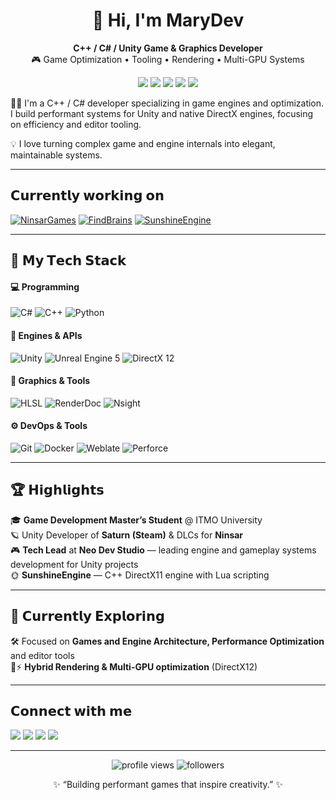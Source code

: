 
<h1 align="center">👋 Hi, I'm MaryDev</h1>

<p align="center">
  <b>C++ / C# / Unity Game & Graphics Developer</b><br/>
  🎮 Game Optimization • Tooling • Rendering • Multi-GPU Systems
</p>


<p align="center">
  <a href="https://www.linkedin.com/in/maria-ivashchenkina"><img src="https://img.shields.io/badge/LinkedIn-Maria%20Ivashchenkina-blue?style=flat&logo=linkedin"></a>
  <a href="https://www.youtube.com/@-renpyrabicokocho5346"><img src="https://img.shields.io/badge/YouTube-Maria%20BH-red?style=flat&logo=youtube"></a>
  <a href="https://maria-bh.itch.io/"><img src="https://img.shields.io/badge/Itch.io-Portfolio-ff69b4?style=flat&logo=itchdotio"></a>
  <a href="mailto:mari.avi00@mail.ru"><img src="https://img.shields.io/badge/Email-mari.avi00%40mail.ru-blue?style=flat&logo=gmail"></a>
  <a href="https://github.com/Maria20Maria20"><img src="https://img.shields.io/badge/GitHub-@Maria20Maria20-%23181717?style=flat&logo=github"></a>
</p>

👩‍💻 I'm a C++ / C# developer specializing in game engines and optimization.
I build performant systems for Unity and native DirectX engines, focusing on efficiency and editor tooling.

💡 I love turning complex game and engine internals into elegant, maintainable systems.

---

## 𝗖𝘂𝗿𝗿𝗲𝗻𝘁𝗹𝘆 𝘄𝗼𝗿𝗸𝗶𝗻𝗴 𝗼𝗻

[![NinsarGames](https://svg.bookmark.style/api?url=https://ninsar.games/&mode=dark&style=horizontal)](https://ninsar.games/)
[![FindBrains](https://svg.bookmark.style/api?url=https://store.steampowered.com/app/2940500/Find_Brains/&mode=light&style=horizontal)](https://store.steampowered.com/app/2940500/Find_Brains/)
[![SunshineEngine](https://svg.bookmark.style/api?url=https://github.com/ravilkooo/SunshineEngine&style=horizontal&mode=dark)](https://github.com/ravilkooo/SunshineEngine)



---

## 🧠 𝗠𝘆 𝗧𝗲𝗰𝗵 𝗦𝘁𝗮𝗰𝗸

#### 💻 Programming
![C#](https://img.shields.io/badge/-C%23-%23239120?style=flat-square&logo=c-sharp&logoColor=ffffff)
![C++](https://img.shields.io/badge/-C++-%2300599C?style=flat-square&logo=c%2B%2B&logoColor=ffffff)
![Python](https://img.shields.io/badge/-Python-%233776AB?style=flat-square&logo=python&logoColor=ffffff)

#### 🧰 Engines & APIs
![Unity](https://img.shields.io/badge/-Unity-%23000000?style=flat-square&logo=unity&logoColor=ffffff)
![Unreal Engine 5](https://img.shields.io/badge/-Unreal%20Engine%205-%23000000?style=flat-square&logo=unrealengine&logoColor=ffffff)
![DirectX 12](https://img.shields.io/badge/-DirectX%2012-%23107C10?style=flat-square&logo=windows&logoColor=ffffff)

#### 🎨 Graphics & Tools
![HLSL](https://img.shields.io/badge/-HLSL-%232C3E50?style=flat-square&logo=shaderlab&logoColor=ffffff)
![RenderDoc](https://img.shields.io/badge/-RenderDoc-%23555555?style=flat-square&logo=opengl&logoColor=ffffff)
![Nsight](https://img.shields.io/badge/-NVIDIA%20Nsight-%2376B900?style=flat-square&logo=nvidia&logoColor=ffffff)

#### ⚙️ DevOps & Tools
![Git](https://img.shields.io/badge/-Git-%23F05032?style=flat-square&logo=git&logoColor=ffffff)
![Docker](https://img.shields.io/badge/-Docker-%232496ED?style=flat-square&logo=docker&logoColor=ffffff)
![Weblate](https://img.shields.io/badge/-Weblate-%2300B7B3?style=flat-square&logo=weblate&logoColor=ffffff)
![Perforce](https://img.shields.io/badge/-Perforce-%230063B3?style=flat-square&logo=perforce&logoColor=ffffff)

---

## 🏆 𝗛𝗶𝗴𝗵𝗹𝗶𝗴𝗵𝘁𝘀

🎓 **Game Development Master’s Student** @ ITMO University  
🪐 Unity Developer of **Saturn (Steam)** & DLCs for **Ninsar**  
🎮 **Tech Lead** at **Neo Dev Studio** — leading engine and gameplay systems development for Unity projects  
🌞 **SunshineEngine** — C++ DirectX11 engine with Lua scripting  

---

## 🧭 𝗖𝘂𝗿𝗿𝗲𝗻𝘁𝗹𝘆 𝗘𝘅𝗽𝗹𝗼𝗿𝗶𝗻𝗴

🛠 Focused on **Games and Engine Architecture, Performance Optimization** and editor tools  
🧩⚡ **Hybrid Rendering & Multi-GPU optimization** (DirectX12)

---

## 𝗖𝗼𝗻𝗻𝗲𝗰𝘁 𝘄𝗶𝘁𝗵 𝗺𝗲

[![](https://img.shields.io/badge/-LinkedIn-%230A66C2?style=flat-square&logo=linkedin&logoColor=ffffff)](https://www.linkedin.com/in/maria-ivashchenkina)
[![](https://img.shields.io/badge/-YouTube-%23FF0000?style=flat-square&logo=youtube&logoColor=ffffff)](https://www.youtube.com/@-renpyrabicokocho5346)
[![](https://img.shields.io/badge/-Itch.io-%23FA5C5C?style=flat-square&logo=itchdotio&logoColor=ffffff)](https://maria-bh.itch.io/)
[![](https://img.shields.io/badge/-Email-%230078D4?style=flat-square&logo=gmail&logoColor=ffffff)](mailto:mari.avi00@mail.ru)

---

<p align="center">
  <img src="https://komarev.com/ghpvc/?username=Maria20Maria20&style=flat-square&color=brightgreen" alt="profile views"/>
  <img src="https://img.shields.io/github/followers/Maria20Maria20?style=flat-square&color=blue" alt="followers"/>
</p>

<p align="center">✨ “Building performant games that inspire creativity.” ✨</p>
